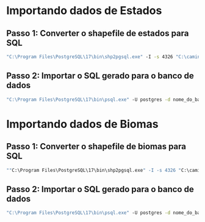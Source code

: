 # Importando dados de Estados

## Passo 1: Converter o shapefile de estados para SQL
```cmd
"C:\Program Files\PostgreSQL\17\bin\shp2pgsql.exe" -I -s 4326 "C:\caminho\para\seu\arquivo\estados.shp" estados_areas > estados_areas.sql
```

## Passo 2: Importar o SQL gerado para o banco de dados
```cmd
"C:\Program Files\PostgreSQL\17\bin\psql.exe" -U postgres -d nome_do_banco_de_dados -f estados_areas.sql
```

# Importando dados de Biomas

## Passo 1: Converter o shapefile de biomas para SQL
```cmd
""C:\Program Files\PostgreSQL\17\bin\shp2pgsql.exe" -I -s 4326 "C:\caminho\para\seu\arquivo\biomas.shp" biomas_areas > biomas_areas.sql
```

## Passo 2: Importar o SQL gerado para o banco de dados
```cmd
"C:\Program Files\PostgreSQL\17\bin\psql.exe" -U postgres -d nome_do_banco_de_dados -f biomas_areas.sql
```

